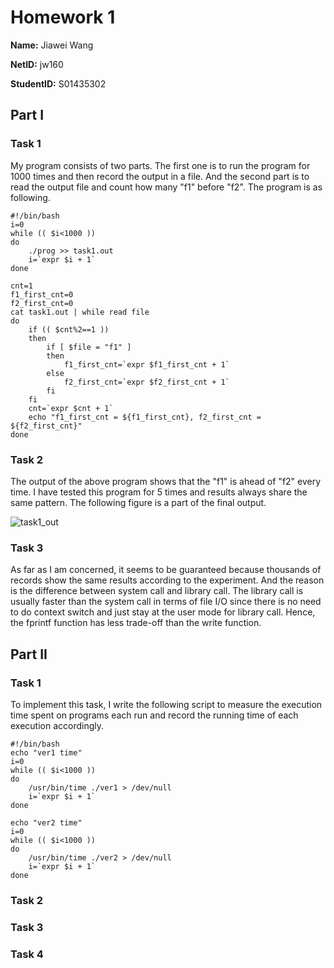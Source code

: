 # Homework 1

**Name:** Jiawei Wang

**NetID:** jw160

**StudentID:** S01435302



## Part I

### Task 1

My program consists of two parts. The first one is to run the program for 1000 times and then record the output in a file. And the second part is to read the output file and count how many "f1" before "f2". The program is as following.

```shell
#!/bin/bash
i=0
while (( $i<1000 ))
do
    ./prog >> task1.out
    i=`expr $i + 1`
done

cnt=1
f1_first_cnt=0
f2_first_cnt=0
cat task1.out | while read file
do
    if (( $cnt%2==1 ))
    then
        if [ $file = "f1" ]
        then
            f1_first_cnt=`expr $f1_first_cnt + 1`
        else
            f2_first_cnt=`expr $f2_first_cnt + 1`
        fi
    fi
    cnt=`expr $cnt + 1`
    echo "f1_first_cnt = ${f1_first_cnt}, f2_first_cnt = ${f2_first_cnt}"
done
```



### Task 2

The output of the above program shows that the "f1" is ahead of "f2" every time. I have tested this program for 5 times and results always share the same pattern. The following figure is a part of the final output.

![task1_out](C:\Users\13503\OneDrive\COMP536(cloud)\homework\homework1\task1_out.PNG)



### Task 3

As far as I am concerned, it seems to be guaranteed because thousands of records show the same results according to the experiment. And the reason is the difference between system call and library call. The library call is usually faster than the system call in terms of file I/O since there is no need to do context switch and just stay at the user mode for library call. Hence, the fprintf function has less trade-off than the write function.



## Part II

### Task 1

To implement this task, I write the following script to measure the execution time spent on programs each run and record the running time of each execution accordingly. 

```shell
#!/bin/bash
echo "ver1 time"
i=0
while (( $i<1000 ))
do
    /usr/bin/time ./ver1 > /dev/null
    i=`expr $i + 1`
done

echo "ver2 time"
i=0
while (( $i<1000 ))
do
    /usr/bin/time ./ver2 > /dev/null
    i=`expr $i + 1`
done
```





### Task 2





### Task 3





### Task 4

